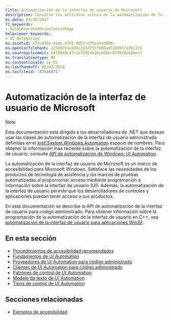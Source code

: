 ```yaml
---
title: Automatización de la interfaz de usuario de Microsoft
description: Consulte los artículos acerca de la automatización de la interfaz de usuario de Microsoft, un marco de accesibilidad para Microsoft Windows. En esta documentación se describe la API de automatización de la interfaz de usuario para código administrado.
ms.date: 03/30/2017
f1_keywords:
- AutoGeneratedOrientationPage
helpviewer_keywords:
- UI Automation
ms.assetid: e7ec856e-41ee-47b1-9d57-b75a3dad088c
ms.openlocfilehash: 225d87b1e5d3c222d7d7f426aaf109557a3b1371
ms.sourcegitcommit: b4f8849c47c1a7145eb26ce68bc9f9976e0dbec3
ms.translationtype: MT
ms.contentlocale: es-ES
ms.lasthandoff: 08/03/2020
ms.locfileid: "87516871"
---
```

# <a name="microsoft-ui-automation"></a>Automatización de la interfaz de usuario de Microsoft

> [!NOTE]
> Esta documentación está dirigida a los desarrolladores de .NET que desean usar las clases de automatización de la interfaz de usuario administrada definidas en el <xref:System.Windows.Automation> espacio de nombres. Para obtener la información más reciente sobre la automatización de la interfaz de usuario, consulte [API de automatización de Windows: UI Automation](/windows/win32/winauto/entry-uiauto-win32).

 La automatización de la interfaz de usuario de Microsoft es un marco de accesibilidad para Microsoft Windows. Satisface las necesidades de los productos de tecnología de asistencia y los marcos de pruebas automatizadas al proporcionar acceso mediante programación a información sobre la interfaz de usuario (UI). Además, la automatización de la interfaz de usuario permite que los desarrolladores de controles y aplicaciones puedan tener acceso a sus productos.

 En esta documentación se describe la API de automatización de la interfaz de usuario para código administrado. Para obtener información sobre la programación de la automatización de la interfaz de usuario en C++, vea [automatización de la interfaz de usuario para aplicaciones Win32](/windows/desktop/winauto/windows-automation-api-portal).

## <a name="in-this-section"></a>En esta sección

- [Procedimientos de accesibilidad recomendados](accessibility-best-practices.md)
- [Fundamentos de UI Automation](ui-automation-fundamentals.md)
- [Proveedores de UI Automation para código administrado](ui-automation-providers-for-managed-code.md)
- [Clientes de UI Automation para código administrado](ui-automation-clients-for-managed-code.md)
- [Patrones de control de UI Automation](ui-automation-control-patterns.md)
- [Modelo de texto de UI Automation](ui-automation-text-pattern.md)
- [Tipos de control de UI Automation](ui-automation-control-types.md)

## <a name="related-sections"></a>Secciones relacionadas

- [Ejemplos de accesibilidad](https://github.com/Microsoft/WPF-Samples/tree/master/Accessibility)
